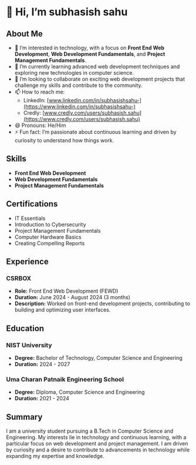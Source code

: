 # 👋 Hi, I’m subhasish sahu

## About Me
- 👀 I’m interested in technology, with a focus on **Front End Web Development**, **Web Development Fundamentals**, and **Project Management Fundamentals**.
- 🌱 I’m currently learning advanced web development techniques and exploring new technologies in computer science.
- 💞️ I’m looking to collaborate on exciting web development projects that challenge my skills and contribute to the community.
- 📫 How to reach me: 
  - LinkedIn: [www.linkedin.com/in/subhasishsahu-](https://www.linkedin.com/in/subhasishsahu-)
  - Credly: [www.credly.com/users/subhasish.sahu](https://www.credly.com/users/subhasish.sahu)
- 😄 Pronouns: He/Him
- ⚡ Fun fact: I’m passionate about continuous learning and driven by curiosity to understand how things work.

## Skills
- **Front End Web Development**
- **Web Development Fundamentals**
- **Project Management Fundamentals**

## Certifications
- IT Essentials
- Introduction to Cybersecurity
- Project Management Fundamentals
- Computer Hardware Basics
- Creating Compelling Reports

## Experience
### CSRBOX
- **Role:** Front End Web Development (FEWD)
- **Duration:** June 2024 - August 2024 (3 months)
- **Description:** Worked on front-end development projects, contributing to building and optimizing user interfaces.

## Education
### NIST University
- **Degree:** Bachelor of Technology, Computer Science and Engineering
- **Duration:** 2024 - 2027

### Uma Charan Patnaik Engineering School
- **Degree:** Diploma, Computer Science and Engineering
- **Duration:** 2021 - 2024

## Summary
I am a university student pursuing a B.Tech in Computer Science and Engineering. My interests lie in technology and continuous learning, with a particular focus on web development and project management. I am driven by curiosity and a desire to contribute to advancements in technology while expanding my expertise and knowledge.

<!---
subhasish-sahu-Git/subhasish-sahu-Git is a ✨ special ✨ repository because its `README.md` (this file) appears on your GitHub profile.
You can click the Preview link to take a look at your changes.
--->
